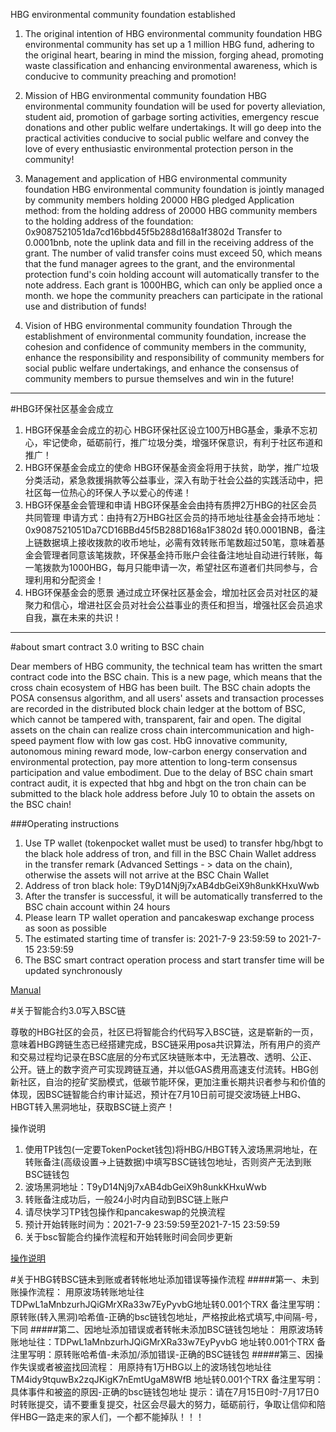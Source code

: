 HBG environmental community foundation established

1. The original intention of HBG environmental community foundation
HBG environmental community has set up a 1 million HBG fund, adhering to the original heart, bearing in mind the mission, forging ahead, promoting waste classification and enhancing environmental awareness, which is conducive to community preaching and promotion!

2. Mission of HBG environmental community foundation
HBG environmental community foundation will be used for poverty alleviation, student aid, promotion of garbage sorting activities, emergency rescue donations and other public welfare undertakings. It will go deep into the practical activities conducive to social public welfare and convey the love of every enthusiastic environmental protection person in the community!

3. Management and application of HBG environmental community foundation
HBG environmental community foundation is jointly managed by community members holding 20000 HBG pledged
Application method: from the holding address of 20000 HBG community members to the holding address of the foundation: 0x9087521051da7cd16bbd45f5b288d168a1f3802d
Transfer to 0.0001bnb, note the uplink data and fill in the receiving address of the grant. The number of valid transfer coins must exceed 50, which means that the fund manager agrees to the grant, and the environmental protection fund's coin holding account will automatically transfer to the note address. Each grant is 1000HBG, which can only be applied once a month. we hope the community preachers can participate in the rational use and distribution of funds!

4. Vision of HBG environmental community foundation
Through the establishment of environmental community foundation, increase the cohesion and confidence of community members in the community, enhance the responsibility and responsibility of community members for social public welfare undertakings, and enhance the consensus of community members to pursue themselves and win in the future!
------------
#HBG环保社区基金会成立
1. HBG环保基金会成立的初心
HBG环保社区设立100万HBG基金，秉承不忘初心，牢记使命，砥砺前行，推广垃圾分类，增强环保意识，有利于社区布道和推广！
2. HBG环保基金会成立的使命
HBG环保基金资金将用于扶贫，助学，推广垃圾分类活动，紧急救援捐款等公益事业，深入有助于社会公益的实践活动中，把社区每一位热心的环保人予以爱心的传递！
3. HBG环保基金会管理和申请
HBG环保基金会由持有质押2万HBG的社区会员共同管理
申请方式：由持有2万HBG社区会员的持币地址往基金会持币地址：0x9087521051Da7CD16BBd45f5B288D168a1F3802d
转0.0001BNB，备注上链数据填上接收拨款的收币地址，必需有效转账币笔数超过50笔，意味着基金会管理者同意该笔拨款，环保基金持币账户会往备注地址自动进行转账，每一笔拨款为1000HBG，每月只能申请一次，希望社区布道者们共同参与，合理利用和分配资金！
4. HBG环保基金会的愿景
通过成立环保社区基金会，增加社区会员对社区的凝聚力和信心，增进社区会员对社会公益事业的责任和担当，增强社区会员追求自我，赢在未来的共识！

------------

#about smart contract 3.0 writing to BSC chain

Dear members of HBG community, the technical team has written the smart contract code into the BSC chain. This is a new page, which means that the cross chain ecosystem of HBG has been built. The BSC chain adopts the POSA consensus algorithm, and all users' assets and transaction processes are recorded in the distributed block chain ledger at the bottom of BSC, which cannot be tampered with, transparent, fair and open. The digital assets on the chain can realize cross chain intercommunication and high-speed payment flow with low gas cost. HbG innovative community, autonomous mining reward mode, low-carbon energy conservation and environmental protection, pay more attention to long-term consensus participation and value embodiment. Due to the delay of BSC chain smart contract audit, it is expected that hbg and hbgt on the tron chain can be submitted to the black hole address before July 10 to obtain the assets on the BSC chain!

###Operating instructions
1. Use TP wallet (tokenpocket wallet must be used) to transfer hbg/hbgt to the black hole address of tron, and fill in the BSC Chain Wallet address in the transfer remark (Advanced Settings - > data on the chain), otherwise the assets will not arrive at the BSC Chain Wallet
2. Address of tron black hole: T9yD14Nj9j7xAB4dbGeiX9h8unkKHxuWwb
3. After the transfer is successful, it will be automatically transferred to the BSC chain account within 24 hours
4. Please learn TP wallet operation and pancakeswap exchange process as soon as possible
5. The estimated starting time of transfer is: 2021-7-9 23:59:59 to 2021-7-15 23:59:59
6. The BSC smart contract operation process and start transfer time will be updated synchronously

[Manual](https://github.com/hbg1788/bsc_smartcontract/blob/main/manual_en.md "Manual")

#关于智能合约3.0写入BSC链

尊敬的HBG社区的会员，社区已将智能合约代码写入BSC链，这是崭新的一页，意味着HBG跨链生态已经搭建完成，BSC链采用posa共识算法，所有用户的资产和交易过程均记录在BSC底层的分布式区块链账本中，无法篡改、透明、公正、公开。链上的数字资产可实现跨链互通，并以低GAS费用高速支付流转。HBG创新社区，自治的挖矿奖励模式，低碳节能环保，更加注重长期共识者参与和价值的体现，因BSC链智能合约审计延迟，预计在7月10日前可提交波场链上HBG、HBGT转入黑洞地址，获取BSC链上资产！ 

操作说明
1. 使用TP钱包(一定要TokenPocket钱包)将HBG/HBGT转入波场黑洞地址，在转账备注(高级设置->上链数据)中填写BSC链钱包地址，否则资产无法到账BSC链钱包
2. 波场黑洞地址：T9yD14Nj9j7xAB4dbGeiX9h8unkKHxuWwb
3. 转账备注成功后，一般24小时内自动到BSC链上账户
4. 请尽快学习TP钱包操作和pancakeswap的兑换流程
5. 预计开始转账时间为：2021-7-9 23:59:59至2021-7-15 23:59:59
6. 关于bsc智能合约操作流程和开始转账时间会同步更新

[操作说明](https://github.com/hbg1788/bsc_smartcontract/blob/main/manual_cn.md "操作说明")

#关于HBG转BSC链未到账或者转帐地址添加错误等操作流程
#####第一、未到账操作流程：
用原波场转账地址往TDPwL1aMnbzurhJQiGMrXRa33w7EyPyvbG地址转0.001个TRX
备注里写明：原转账(转入黑洞)哈希值-正确的bsc链钱包地址，严格按此格式填写,中间隔-号，下同
#####第二、因地址添加错误或者转帐未添加BSC链钱包地址：
用原波场转账地址往：TDPwL1aMnbzurhJQiGMrXRa33w7EyPyvbG
地址转0.001个TRX
备注里写明：原转账哈希值-未添加/添加错误-正确的BSC链钱包
#####第三、因操作失误或者被盗找回流程：
用原持有1万HBG以上的波场钱包地址往
TM4idy9tquwBx2zqJKigK7nEmtUgaM8WfB
地址转0.001个TRX
备注里写明：具体事件和被盗的原因-正确的bsc链钱包地址
提示：请在7月15日0时-7月17日0时转账提交，请不要重复提交，社区会尽最大的努力，砥砺前行，争取让信仰和陪伴HBG一路走来的家人们，一个都不能掉队！！！
